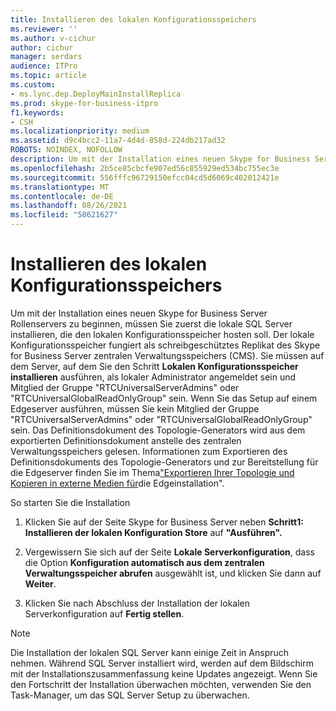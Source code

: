 ```yaml
---
title: Installieren des lokalen Konfigurationsspeichers
ms.reviewer: ''
ms.author: v-cichur
author: cichur
manager: serdars
audience: ITPro
ms.topic: article
ms.custom:
- ms.lync.dep.DeployMainInstallReplica
ms.prod: skype-for-business-itpro
f1.keywords:
- CSH
ms.localizationpriority: medium
ms.assetid: d9c4bcc2-11a7-4d4d-858d-224db217ad32
ROBOTS: NOINDEX, NOFOLLOW
description: Um mit der Installation eines neuen Skype for Business Server Rollenservers zu beginnen, müssen Sie zuerst die lokale SQL Server installieren, die den lokalen Konfigurationsspeicher hosten soll. Der lokale Konfigurationsspeicher fungiert als schreibgeschütztes Replikat des Skype for Business Server zentralen Verwaltungsspeichers (CMS).
ms.openlocfilehash: 2b5ce85cbcfe907ed56c855929ed534bc755ec3e
ms.sourcegitcommit: 556fffc96729150efcc04cd5d6069c402012421e
ms.translationtype: MT
ms.contentlocale: de-DE
ms.lasthandoff: 08/26/2021
ms.locfileid: "58621627"
---
```

# <a name="install-local-configuration-store"></a>Installieren des lokalen Konfigurationsspeichers

Um mit der Installation eines neuen Skype for Business Server Rollenservers zu beginnen, müssen Sie zuerst die lokale SQL Server installieren, die den lokalen Konfigurationsspeicher hosten soll. Der lokale Konfigurationsspeicher fungiert als schreibgeschütztes Replikat des Skype for Business Server zentralen Verwaltungsspeichers (CMS). Sie müssen auf dem Server, auf dem Sie den Schritt **Lokalen Konfigurationsspeicher installieren** ausführen, als lokaler Administrator angemeldet sein und Mitglied der Gruppe "RTCUniversalServerAdmins" oder "RTCUniversalGlobalReadOnlyGroup" sein. Wenn Sie das Setup auf einem Edgeserver ausführen, müssen Sie kein Mitglied der Gruppe "RTCUniversalServerAdmins" oder "RTCUniversalGlobalReadOnlyGroup" sein. Das Definitionsdokument des Topologie-Generators wird aus dem exportierten Definitionsdokument anstelle des zentralen Verwaltungsspeichers gelesen. Informationen zum Exportieren des Definitionsdokuments des Topologie-Generators und zur Bereitstellung für die Edgeserver finden Sie im Thema["Exportieren Ihrer Topologie und Kopieren in externe Medien für](/previous-versions/office/lync-server-2013/lync-server-2013-export-your-topology-and-copy-it-to-external-media-for-edge-installation)die Edgeinstallation".

So starten Sie die Installation

1. Klicken Sie auf der Seite Skype for Business Server neben **Schritt1: Installieren der lokalen Konfiguration Store** auf **"Ausführen".**

2. Vergewissern Sie sich auf der Seite **Lokale Serverkonfiguration**, dass die Option **Konfiguration automatisch aus dem zentralen Verwaltungsspeicher abrufen** ausgewählt ist, und klicken Sie dann auf **Weiter**.

3. Klicken Sie nach Abschluss der Installation der lokalen Serverkonfiguration auf **Fertig stellen**.

> [!NOTE]
> Die Installation der lokalen SQL Server kann einige Zeit in Anspruch nehmen. Während SQL Server installiert wird, werden auf dem Bildschirm mit der Installationszusammenfassung keine Updates angezeigt. Wenn Sie den Fortschritt der Installation überwachen möchten, verwenden Sie den Task-Manager, um das SQL Server Setup zu überwachen.